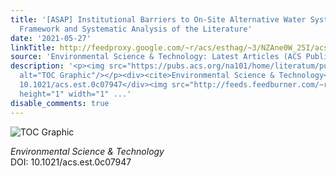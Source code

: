 ```yaml
---
title: '[ASAP] Institutional Barriers to On-Site Alternative Water Systems: A Conceptual
  Framework and Systematic Analysis of the Literature'
date: '2021-05-27'
linkTitle: http://feedproxy.google.com/~r/acs/esthag/~3/NZAne0W_25I/acs.est.0c07947
source: 'Environmental Science & Technology: Latest Articles (ACS Publications)'
description: '<p><img src="https://pubs.acs.org/na101/home/literatum/publisher/achs/journals/content/esthag/0/esthag.ahead-of-print/acs.est.0c07947/20210527/images/medium/es0c07947_0005.gif"
  alt="TOC Graphic"/></p><div><cite>Environmental Science & Technology</cite></div><div>DOI:
  10.1021/acs.est.0c07947</div><img src="http://feeds.feedburner.com/~r/acs/esthag/~4/NZAne0W_25I"
  height="1" width="1" ...'
disable_comments: true
---
```

<p><img src="https://pubs.acs.org/na101/home/literatum/publisher/achs/journals/content/esthag/0/esthag.ahead-of-print/acs.est.0c07947/20210527/images/medium/es0c07947_0005.gif" alt="TOC Graphic"/></p><div><cite>Environmental Science & Technology</cite></div><div>DOI: 10.1021/acs.est.0c07947</div><img src="http://feeds.feedburner.com/~r/acs/esthag/~4/NZAne0W_25I" height="1" width="1" ...